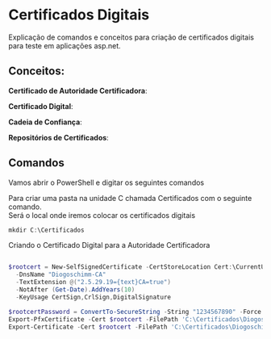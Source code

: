 # Certificados Digitais

Explicação de comandos e conceitos para criação de certificados digitais para teste em aplicações asp.net.

## Conceitos:

**Certificado de Autoridade Certificadora**:

**Certificado Digital**:

**Cadeia de Confiança**:

**Repositórios de Certificados**:


## Comandos

Vamos abrir o PowerShell e digitar os seguintes comandos 

Para criar uma pasta na unidade C chamada Certificados com o seguinte comando.  
Será o local onde iremos colocar os certificados digitais

```powershell
mkdir C:\Certificados
```

Criando o Certificado Digital para a Autoridade Certificadora

```powershell

$rootcert = New-SelfSignedCertificate -CertStoreLocation Cert:\CurrentUser\My 
  -DnsName "Diogoschimm-CA" 
  -TextExtension @("2.5.29.19={text}CA=true") 
  -NotAfter (Get-Date).AddYears(10) 
  -KeyUsage CertSign,CrlSign,DigitalSignature

$rootcertPassword = ConvertTo-SecureString -String "1234567890" -Force -AsPlainText
Export-PfxCertificate -Cert $rootcert -FilePath 'C:\Certificados\Diogoschimm-CA.pfx' -Password $rootcertPassword
Export-Certificate -Cert $rootcert -FilePath 'C:\Certificados\Diogoschimm-CA.crt'

```


